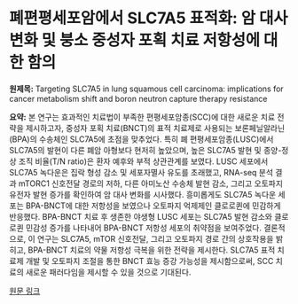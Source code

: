 # 폐편평세포암에서 SLC7A5 표적화: 암 대사 변화 및 붕소 중성자 포획 치료 저항성에 대한 함의

**원제목:** Targeting SLC7A5 in lung squamous cell carcinoma: implications for cancer metabolism shift and boron neutron capture therapy resistance

**요약:** 본 연구는 효과적인 치료법이 부족한 편평세포암종(SCC)에 대한 새로운 치료 전략을 제시하고자, 중성자 포획 치료(BNCT)의 표적 치료제로 사용되는 보론페닐알라닌(BPA)의 수송체인 SLC7A5에 초점을 맞추었다.  특히 폐 편평세포암종(LUSC)에서 SLC7A5의 발현이 다른 폐암 아형보다 현저히 높았으며, 높은 SLC7A5 발현 및 종양-정상 조직 비율(T/N ratio)은 환자 예후와 부적 상관관계를 보였다.  LUSC 세포에서 SLC7A5 녹다운은 집락 형성 감소 및 세포자멸사 유도를 초래했고, RNA-seq 분석 결과 mTORC1 신호전달 경로의 저하, 다른 아미노산 수송체 발현 감소, 그리고 오토파지 유전자 발현 증가를 확인하여 암 대사 변화를 시사했다.  흥미롭게도 SLC7A5 녹다운 세포는 BPA-BNCT에 대한 저항성을 보였으나 오토파지 억제제인 클로로퀸에 민감하게 반응했다.  BPA-BNCT 치료 후 생존한 야생형 LUSC 세포는 SLC7A5 발현 감소와 클로로퀸 민감성 증가를 나타내어 BPA-BNCT 저항성 세포의 취약점을 보여주었다.  결론적으로, 이 연구는 SLC7A5, mTOR 신호전달, 그리고 오토파지 경로 간의 상호작용을 밝히고, BPA-BNCT 치료의 약물 저항성 극복을 위한 전략을 제시한다.  SLC7A5 표적 치료제 개발 및 오토파지 조절을 통한 BNCT 효능 증강 가능성을 제시함으로써, SCC 치료의 새로운 패러다임을 제시할 수 있을 것으로 기대된다.

[원문 링크](https://www.nature.com/articles/s41389-025-00568-z)
